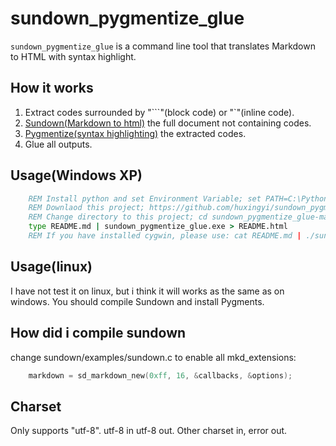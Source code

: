 sundown_pygmentize_glue
=======================

`sundown_pygmentize_glue` is a command line tool that translates Markdown to HTML with syntax highlight.

## How it works ##
1. Extract codes surrounded by "\`\`\`"(block code) or "\`"(inline code).
2. [Sundown(Markdown to html)](https://github.com/vmg/sundown) the full document not containing codes.
3. [Pygmentize(syntax highlighting)](http://pygments.org) the extracted codes.
4. Glue all outputs.

## Usage(Windows XP) ##
```bat
    REM Install python and set Environment Variable; set PATH=C:\Python27;%PATH%
    REM Downlaod this project; https://github.com/huxingyi/sundown_pygmentize_glue/archive/master.zip
    REM Change directory to this project; cd sundown_pygmentize_glue-master
    type README.md | sundown_pygmentize_glue.exe > README.html
    REM If you have installed cygwin, please use: cat README.md | ./sundown_pygmentize_glue > README.html
```

## Usage(linux) ##
I have not test it on linux, but i think it will works as the same as on windows. You should compile Sundown and install Pygments.

## How did i compile sundown ##
 change sundown/examples/sundown.c to enable all mkd_extensions:
```c
    markdown = sd_markdown_new(0xff, 16, &callbacks, &options);
```

## Charset ##
Only supports "utf-8". utf-8 in utf-8 out. Other charset in, error out.
